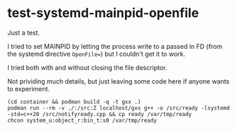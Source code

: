 # test-systemd-mainpid-openfile
Just a test.

I tried to set MAINPID by letting the process write to a passed in FD (from the systemd directive `OpenFile=`)
but I couldn't get it to work.

I tried both with and without closing the file descriptor.

Not prividing much details, but just leaving some code here if anyone wants to experiment.



```
(cd container && podman build -q -t gxx .)
podman run --rm -v ./:/src:Z localhost/gxx g++ -o /src/ready -lsystemd  -std=c++20 /src/notifyready.cpp && cp ready /var/tmp/ready
chcon system_u:object_r:bin_t:s0 /var/tmp/ready
```


